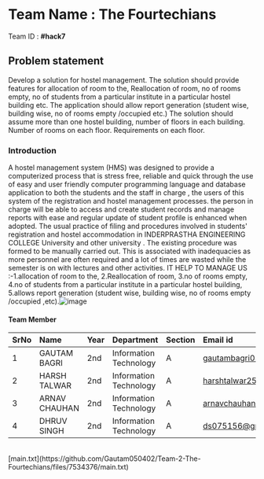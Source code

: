 # Team Name : The Fourtechians
Team ID : **#hack7**    

## Problem statement
Develop a solution for hostel management. The solution should provide features for
allocation of room to the, Reallocation of room, no of rooms empty, no of students from a
particular institute in a particular hostel building etc. The application should allow report
generation (student wise, building wise, no of rooms empty /occupied etc.) The solution
should assume more than one hostel building, number of floors in each building. Number
of rooms on each floor. Requirements on each floor.


### Introduction 
A hostel management system (HMS) was designed to provide a computerized process that is stress free, reliable and quick through the use of easy and user friendly  computer programming language and database application to both the students and the staff in charge , the users of this system of the registration and hostel management processes. the person in charge will be able to access and create student records and manage reports with ease and regular update of student profile is enhanced when adopted. The usual practice of filing and procedures involved in students' registration and hostel accommodation in INDERPRASTHA ENGINEERING COLLEGE University and other university . The existing procedure was formed to be manually carried out. This is associated with inadequacies as more personnel are often required and a lot of times are wasted while the semester is on with lectures and other activities.
IT HELP TO MANAGE US :-1.allocation of room to the, 
                                      2.Reallocation of room, 
                                      3.no of rooms empty, 
                                      4.no of students from a particular institute in a particular hostel building,
                                      5.allows report generation (student wise, building wise, no of rooms empty /occupied ,etc).![image](https://user-images.githubusercontent.com/93198746/141692763-accd1b7c-b4fe-4132-9296-dc1d23c2881a.png)


#### Team Member

SrNo | Name | Year | Department| Section | Email id
:--|:--|:--|:--|:--|:--|
1 | GAUTAM BAGRI | 2nd |  Information Technology | A | gautambagri05@gmail.com
2 | HARSH TALWAR | 2nd | Information Technology | A | harshtalwar25@gmail.com
3 | ARNAV CHAUHAN | 2nd |  Information Technology | A | arnavchauhan1@gmail.com
4 | DHRUV SINGH| 2nd |  Information Technology | A | ds075156@gmail.com

<br>
[main.txt](https://github.com/Gautam050402/Team-2-The-Fourtechians/files/7534376/main.txt)
